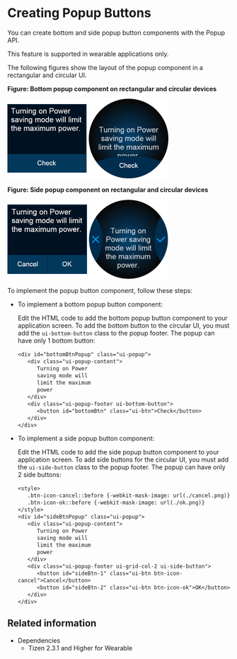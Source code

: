 # Creating Popup Buttons

You can create bottom and side popup button components with the Popup API.

This feature is supported in wearable applications only.

The following figures show the layout of the popup component in a rectangular and circular UI.

**Figure: Bottom popup component on rectangular and circular devices**

![Bottom popup on a rectangular device](./media/rectangular_popup_bottom.png) ![Bottom popup on a circular device](./media/round_popup_bottom.png)

**Figure: Side popup component on rectangular and circular devices**

![Side popup component on a rectangular device](./media/rectangular_popup_side.png) ![Side popup component on a circular device](./media/round_popup_side.png)

To implement the popup button component, follow these steps:

- To implement a bottom popup button component:

  Edit the HTML code to add the bottom popup button component to your application screen. To add the bottom button to the circular UI, you must add the `ui-bottom-button` class to the popup footer. The popup can have only 1 bottom button:

  ```
  <div id="bottomBtnPopup" class="ui-popup">
     <div class="ui-popup-content">
        Turning on Power
        saving mode will
        limit the maximum
        power
     </div>
     <div class="ui-popup-footer ui-bottom-button">
        <button id="bottomBtn" class="ui-btn">Check</button>
     </div>
  </div>
  ```

- To implement a side popup button component:

  Edit the HTML code to add the side popup button component to your application screen. To add side buttons for the circular UI, you must add the `ui-side-button` class to the popup footer. The popup can have only 2 side buttons:

  ```
  <style>
     .btn-icon-cancel::before {-webkit-mask-image: url(./cancel.png)}
     .btn-icon-ok::before {-webkit-mask-image: url(./ok.png)}
  </style>
  <div id="sideBtnPopup" class="ui-popup">
     <div class="ui-popup-content">
        Turning on Power
        saving mode will
        limit the maximum
        power
     </div>
     <div class="ui-popup-footer ui-grid-col-2 ui-side-button">
        <button id="sideBtn-1" class="ui-btn btn-icon-cancel">Cancel</button>
        <button id="sideBtn-2" class="ui-btn btn-icon-ok">OK</button>
     </div>
  </div>
  ```

## Related information
* Dependencies
  - Tizen 2.3.1 and Higher for Wearable

